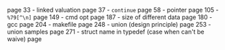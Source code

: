 page 33 - linked valuation
page 37 - `continue`
page 58 - pointer
page 105 - `%79[^\n]`
page 149 - cmd opt
page 187 - size of different data
page 180 - gcc
page 204 - makefile
page 248 - union (design principle)
page 253 - union samples
page 271 - struct name in typedef (case when can't be waive) 
page 